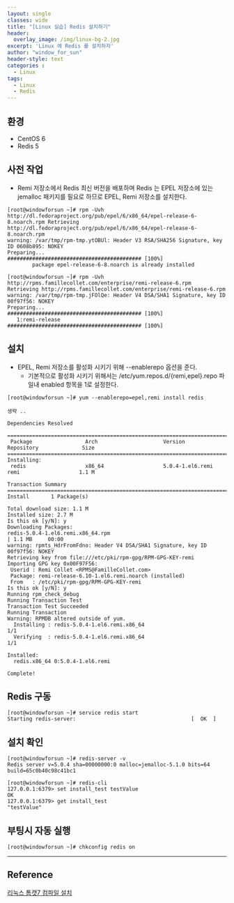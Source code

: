 ```yaml
--- 
layout: single
classes: wide
title: "[Linux 실습] Redis 설치하기"
header:
  overlay_image: /img/linux-bg-2.jpg
excerpt: 'Linux 에 Redis 를 설치하자'
author: "window_for_sun"
header-style: text
categories :
  - Linux
tags:
  - Linux
  - Redis
---  
```


## 환경
- CentOS 6
- Redis 5

## 사전 작업
- Remi 저장소에서 Redis 최신 버전을 배포하며 Redis 는 EPEL 저장소에 있는 jemalloc 패키지를 필요로 하므로 EPEL, Remi 저장소를 설치한다.

```
[root@windowforsun ~]# rpm -Uvh http://dl.fedoraproject.org/pub/epel/6/x86_64/epel-release-6-8.noarch.rpm Retrieving http://dl.fedoraproject.org/pub/epel/6/x86_64/epel-release-6-8.noarch.rpm
warning: /var/tmp/rpm-tmp.ytOBUl: Header V3 RSA/SHA256 Signature, key ID 0608b895: NOKEY
Preparing...                ########################################### [100%]
        package epel-release-6-8.noarch is already installed
```  

```
[root@windowforsun ~]# rpm -Uvh http://rpms.famillecollet.com/enterprise/remi-release-6.rpm
Retrieving http://rpms.famillecollet.com/enterprise/remi-release-6.rpm
warning: /var/tmp/rpm-tmp.jFOlQe: Header V4 DSA/SHA1 Signature, key ID 00f97f56: NOKEY
Preparing...                ########################################### [100%]
   1:remi-release           ########################################### [100%]

```  

## 설치
- EPEL, Remi 저장소를 활성화 시키기 위해 --enablerepo 옵션을 준다.
	- 기본적으로 활성화 시키기 위해서는 /etc/yum.repos.d/{remi,epel}.repo 파일내 enabled 항목을 1로 설정한다.
	
```
[root@windowforsun ~]# yum --enablerepo=epel,remi install redis

생략 ..

Dependencies Resolved

=====================================================================================================================
 Package                 Arch                     Version                               Repository              Size
=====================================================================================================================
Installing:
 redis                   x86_64                   5.0.4-1.el6.remi                      remi                   1.1 M

Transaction Summary
=====================================================================================================================
Install       1 Package(s)

Total download size: 1.1 M
Installed size: 2.7 M
Is this ok [y/N]: y
Downloading Packages:
redis-5.0.4-1.el6.remi.x86_64.rpm                                                             | 1.1 MB     00:00
warning: rpmts_HdrFromFdno: Header V4 DSA/SHA1 Signature, key ID 00f97f56: NOKEY
Retrieving key from file:///etc/pki/rpm-gpg/RPM-GPG-KEY-remi
Importing GPG key 0x00F97F56:
 Userid : Remi Collet <RPMS@FamilleCollet.com>
 Package: remi-release-6.10-1.el6.remi.noarch (installed)
 From   : /etc/pki/rpm-gpg/RPM-GPG-KEY-remi
Is this ok [y/N]: y
Running rpm_check_debug
Running Transaction Test
Transaction Test Succeeded
Running Transaction
Warning: RPMDB altered outside of yum.
  Installing : redis-5.0.4-1.el6.remi.x86_64                                                                     1/1
  Verifying  : redis-5.0.4-1.el6.remi.x86_64                                                                     1/1

Installed:
  redis.x86_64 0:5.0.4-1.el6.remi

Complete!
```  

## Redis 구동

```
[root@windowforsun ~]# service redis start
Starting redis-server:                                     [  OK  ]
```  

## 설치 확인

```
[root@windowforsun ~]# redis-server -v
Redis server v=5.0.4 sha=00000000:0 malloc=jemalloc-5.1.0 bits=64 build=65c0b40c98c41bc1

```  

```
[root@windowforsun ~]# redis-cli
127.0.0.1:6379> set install_test testValue
OK
127.0.0.1:6379> get install_test
"testValue"

```  

## 부팅시 자동 실행

```
[root@windowforsun ~]# chkconfig redis on
```  

---
## Reference
[리눅스 톰캣7 컴파일 설치](https://zetawiki.com/wiki/%EB%A6%AC%EB%88%85%EC%8A%A4_%ED%86%B0%EC%BA%A37_%EC%BB%B4%ED%8C%8C%EC%9D%BC_%EC%84%A4%EC%B9%98)  
